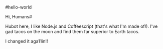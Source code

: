 
#hello-world

Hi, Humans#

Hubot here, I like Node.js and Coffeescript (that's what I'm made of!).
I've gad tacos on the moon and find them far superior to Earth tacos.

I changed it aga11in!!

